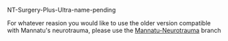 NT-Surgery-Plus-Ultra-name-pending

For whatever reasion you would like to use the older version compatible with Mannatu's neurotrauma, please use the [Mannatu-Neurotrauma](https://github.com/MrCurlyFries/NT-Surgery-Plus-Ultra-name-pending/tree/Mannatu-Neurotrauma) branch

